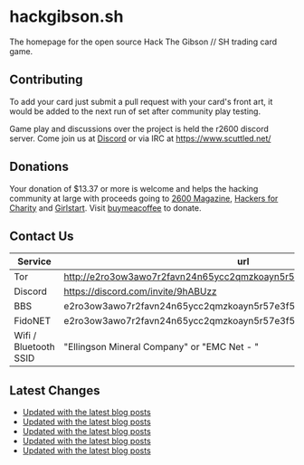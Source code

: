 # hackgibson.sh
The homepage for the open source Hack The Gibson // SH trading card game.


## Contributing

To add your card just submit a pull request with your card's front art, it would be added to the next run of set after community play testing.

Game play and discussions over the project is held the r2600 discord server. Come join us at [Discord](https://discord.com/invite/9hABUzz) or via IRC at https://www.scuttled.net/


## Donations

Your donation of $13.37 or more is welcome and helps the hacking community at large with proceeds going to [2600 Magazine](https://2600.com/), [Hackers for Charity](https://hackersforcharity.org) and [Girlstart](https://girlstart.org).  Visit [buymeacoffee](https://www.buymeacoffee.com/hackgibson.sh) to donate.


## Contact Us

Service | url
-|-
Tor | http://e2ro3ow3awo7r2favn24n65ycc2qmzkoayn5r57e3f56nvjwdcgg32ad.onion
Discord | https://discord.com/invite/9hABUzz
BBS | e2ro3ow3awo7r2favn24n65ycc2qmzkoayn5r57e3f56nvjwdcgg32ad.onion:23
FidoNET | e2ro3ow3awo7r2favn24n65ycc2qmzkoayn5r57e3f56nvjwdcgg32ad.onion:24554
Wifi / Bluetooth SSID | "Ellingson Mineral Company" or "EMC Net - <fidonet address>"

## Latest Changes
<!-- BLOG-POST-LIST:START -->
- [Updated with the latest blog posts](https://github.com/DFW2600/hackgibson.sh/commit/055c8b39e8596697e53c2b3f4379c336a3583dde)
- [Updated with the latest blog posts](https://github.com/DFW2600/hackgibson.sh/commit/a3ce1b6187c526949c8cbd69b0840b360957a30f)
- [Updated with the latest blog posts](https://github.com/DFW2600/hackgibson.sh/commit/6f31c31944ca66bd971eba1cf8f36ea4f92f4453)
- [Updated with the latest blog posts](https://github.com/DFW2600/hackgibson.sh/commit/5cc7e00176d8f616e31a4326f29b444b390dd43e)
- [Updated with the latest blog posts](https://github.com/DFW2600/hackgibson.sh/commit/1c0dcb393bf53811cd56c80fe8562aecf67be6f8)
<!-- BLOG-POST-LIST:END -->
